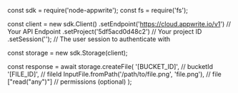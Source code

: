 const sdk = require('node-appwrite');
const fs = require('fs');

const client = new sdk.Client()
    .setEndpoint('https://cloud.appwrite.io/v1') // Your API Endpoint
    .setProject('5df5acd0d48c2') // Your project ID
    .setSession(''); // The user session to authenticate with

const storage = new sdk.Storage(client);

const response = await storage.createFile(
    '[BUCKET_ID]', // bucketId
    '[FILE_ID]', // fileId
    InputFile.fromPath('/path/to/file.png', 'file.png'), // file
    ["read("any")"] // permissions (optional)
);
